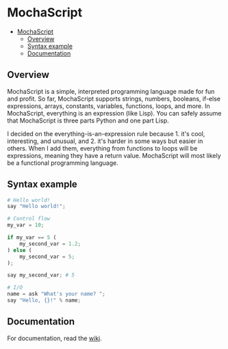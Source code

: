 # MochaScript

- [MochaScript](#mochascript)
  - [Overview](#overview)
  - [Syntax example](#syntax-example)
  - [Documentation](#documentation)

## Overview
MochaScript is a simple, interpreted programming language made for fun and profit. So far, MochaScript supports strings, numbers, booleans, if-else expressions, arrays, constants, variables, functions, loops, and more. In MochaScript, everything is an expression (like Lisp). You can safely assume that MochaScript is three parts Python and one part Lisp.

I decided on the everything-is-an-expression rule because 1. it's cool, interesting, and unusual, and 2. it's harder in some ways but easier in others.
When I add them, everything from functions to loops will be expressions, meaning they have a return value. MochaScript will most likely be a functional programming language.

## Syntax example
```py
# Hello world!
say "Hello world!";

# Control flow
my_var = 10;

if my_var == 5 (
    my_second_var = 1.2;
) else (
    my_second_var = 5;
);

say my_second_var; # 5

# I/O
name = ask "What's your name? ";
say "Hello, {}!" % name;
```

## Documentation
For documentation, read the [wiki](../../wiki/).
